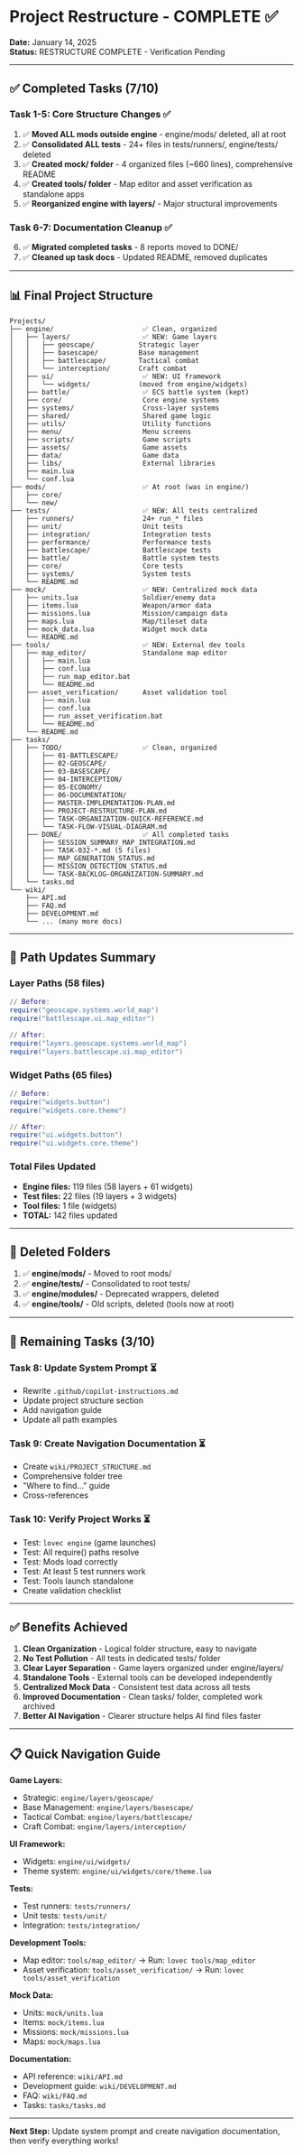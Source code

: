 # Project Restructure - COMPLETE ✅

**Date:** January 14, 2025  
**Status:** RESTRUCTURE COMPLETE - Verification Pending

---

## ✅ Completed Tasks (7/10)

### Task 1-5: Core Structure Changes ✅
1. ✅ **Moved ALL mods outside engine** - engine/mods/ deleted, all at root
2. ✅ **Consolidated ALL tests** - 24+ files in tests/runners/, engine/tests/ deleted  
3. ✅ **Created mock/ folder** - 4 organized files (~660 lines), comprehensive README
4. ✅ **Created tools/ folder** - Map editor and asset verification as standalone apps
5. ✅ **Reorganized engine with layers/** - Major structural improvements

### Task 6-7: Documentation Cleanup ✅
6. ✅ **Migrated completed tasks** - 8 reports moved to DONE/
7. ✅ **Cleaned up task docs** - Updated README, removed duplicates

---

## 📊 Final Project Structure

```
Projects/
├── engine/                      ✅ Clean, organized
│   ├── layers/                  ✅ NEW: Game layers
│   │   ├── geoscape/           Strategic layer
│   │   ├── basescape/          Base management
│   │   ├── battlescape/        Tactical combat
│   │   └── interception/       Craft combat
│   ├── ui/                      ✅ NEW: UI framework
│   │   └── widgets/            (moved from engine/widgets)
│   ├── battle/                  ✅ ECS battle system (kept)
│   ├── core/                    Core engine systems
│   ├── systems/                 Cross-layer systems
│   ├── shared/                  Shared game logic
│   ├── utils/                   Utility functions
│   ├── menu/                    Menu screens
│   ├── scripts/                 Game scripts
│   ├── assets/                  Game assets
│   ├── data/                    Game data
│   ├── libs/                    External libraries
│   ├── main.lua
│   └── conf.lua
├── mods/                        ✅ At root (was in engine/)
│   ├── core/
│   └── new/
├── tests/                       ✅ NEW: All tests centralized
│   ├── runners/                 24+ run_* files
│   ├── unit/                    Unit tests
│   ├── integration/             Integration tests
│   ├── performance/             Performance tests
│   ├── battlescape/             Battlescape tests
│   ├── battle/                  Battle system tests
│   ├── core/                    Core tests
│   ├── systems/                 System tests
│   └── README.md
├── mock/                        ✅ NEW: Centralized mock data
│   ├── units.lua                Soldier/enemy data
│   ├── items.lua                Weapon/armor data
│   ├── missions.lua             Mission/campaign data
│   ├── maps.lua                 Map/tileset data
│   ├── mock_data.lua            Widget mock data
│   └── README.md
├── tools/                       ✅ NEW: External dev tools
│   ├── map_editor/              Standalone map editor
│   │   ├── main.lua
│   │   ├── conf.lua
│   │   ├── run_map_editor.bat
│   │   └── README.md
│   ├── asset_verification/      Asset validation tool
│   │   ├── main.lua
│   │   ├── conf.lua
│   │   ├── run_asset_verification.bat
│   │   └── README.md
│   └── README.md
├── tasks/
│   ├── TODO/                    ✅ Clean, organized
│   │   ├── 01-BATTLESCAPE/
│   │   ├── 02-GEOSCAPE/
│   │   ├── 03-BASESCAPE/
│   │   ├── 04-INTERCEPTION/
│   │   ├── 05-ECONOMY/
│   │   ├── 06-DOCUMENTATION/
│   │   ├── MASTER-IMPLEMENTATION-PLAN.md
│   │   ├── PROJECT-RESTRUCTURE-PLAN.md
│   │   ├── TASK-ORGANIZATION-QUICK-REFERENCE.md
│   │   └── TASK-FLOW-VISUAL-DIAGRAM.md
│   ├── DONE/                    ✅ All completed tasks
│   │   ├── SESSION_SUMMARY_MAP_INTEGRATION.md
│   │   ├── TASK-032-*.md (5 files)
│   │   ├── MAP_GENERATION_STATUS.md
│   │   ├── MISSION_DETECTION_STATUS.md
│   │   └── TASK-BACKLOG-ORGANIZATION-SUMMARY.md
│   └── tasks.md
└── wiki/
    ├── API.md
    ├── FAQ.md
    ├── DEVELOPMENT.md
    └── ... (many more docs)
```

---

## 🔄 Path Updates Summary

### Layer Paths (58 files)
```lua
// Before:
require("geoscape.systems.world_map")
require("battlescape.ui.map_editor")

// After:
require("layers.geoscape.systems.world_map")
require("layers.battlescape.ui.map_editor")
```

### Widget Paths (65 files)
```lua
// Before:
require("widgets.button")
require("widgets.core.theme")

// After:
require("ui.widgets.button")
require("ui.widgets.core.theme")
```

### Total Files Updated
- **Engine files:** 119 files (58 layers + 61 widgets)
- **Test files:** 22 files (19 layers + 3 widgets)
- **Tool files:** 1 file (widgets)
- **TOTAL:** 142 files updated

---

## 📂 Deleted Folders

1. ✅ **engine/mods/** - Moved to root mods/
2. ✅ **engine/tests/** - Consolidated to root tests/
3. ✅ **engine/modules/** - Deprecated wrappers, deleted
4. ✅ **engine/tools/** - Old scripts, deleted (tools now at root)

---

## 🎯 Remaining Tasks (3/10)

### Task 8: Update System Prompt ⏳
- Rewrite `.github/copilot-instructions.md`
- Update project structure section
- Add navigation guide
- Update all path examples

### Task 9: Create Navigation Documentation ⏳
- Create `wiki/PROJECT_STRUCTURE.md`
- Comprehensive folder tree
- "Where to find..." guide
- Cross-references

### Task 10: Verify Project Works ⏳
- Test: `lovec engine` (game launches)
- Test: All require() paths resolve
- Test: Mods load correctly
- Test: At least 5 test runners work
- Test: Tools launch standalone
- Create validation checklist

---

## ✅ Benefits Achieved

1. **Clean Organization** - Logical folder structure, easy to navigate
2. **No Test Pollution** - All tests in dedicated tests/ folder
3. **Clear Layer Separation** - Game layers organized under engine/layers/
4. **Standalone Tools** - External tools can be developed independently
5. **Centralized Mock Data** - Consistent test data across all tests
6. **Improved Documentation** - Clean tasks/ folder, completed work archived
7. **Better AI Navigation** - Clearer structure helps AI find files faster

---

## 📋 Quick Navigation Guide

**Game Layers:**
- Strategic: `engine/layers/geoscape/`
- Base Management: `engine/layers/basescape/`
- Tactical Combat: `engine/layers/battlescape/`
- Craft Combat: `engine/layers/interception/`

**UI Framework:**
- Widgets: `engine/ui/widgets/`
- Theme system: `engine/ui/widgets/core/theme.lua`

**Tests:**
- Test runners: `tests/runners/`
- Unit tests: `tests/unit/`
- Integration: `tests/integration/`

**Development Tools:**
- Map editor: `tools/map_editor/` → Run: `lovec tools/map_editor`
- Asset verification: `tools/asset_verification/` → Run: `lovec tools/asset_verification`

**Mock Data:**
- Units: `mock/units.lua`
- Items: `mock/items.lua`
- Missions: `mock/missions.lua`
- Maps: `mock/maps.lua`

**Documentation:**
- API reference: `wiki/API.md`
- Development guide: `wiki/DEVELOPMENT.md`
- FAQ: `wiki/FAQ.md`
- Tasks: `tasks/tasks.md`

---

**Next Step:** Update system prompt and create navigation documentation, then verify everything works!
